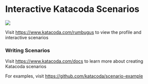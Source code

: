 # Interactive Katacoda Scenarios

[![](http://shields.katacoda.com/katacoda/rumbugus/count.svg)](https://www.katacoda.com/rumbugus "Get your profile on Katacoda.com")

Visit https://www.katacoda.com/rumbugus to view the profile and interactive scenarios

### Writing Scenarios
Visit https://www.katacoda.com/docs to learn more about creating Katacoda scenarios

For examples, visit https://github.com/katacoda/scenario-example
